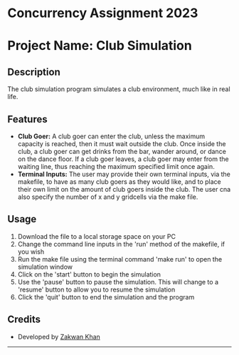 # Concurrency Assignment 2023
# Project Name: Club Simulation

## Description

The club simulation program simulates a club environment, much like in real life. 

## Features

- **Club Goer:** A club goer can enter the club, unless the maximum capacity is reached, then it must wait outside the club.
                 Once inside the club, a club goer can get drinks from the bar, wander around, or dance on the dance floor.
                 If a club goer leaves, a club goer may enter from the waiting line, thus reaching the maximum specified limit once again.
- **Terminal Inputs:** The user may provide their own terminal inputs, via the makefile, to have as many club goers as they would like, and to place their
                      own limit on the amount of club goers inside the club.
                      The user cna also specify the number of x and y gridcells via the make file.
  
## Usage

1. Download the file to a local storage space on your PC
2. Change the command line inputs in the 'run' method of the makefile, if you wish
3. Run the make file using the terminal command 'make run' to open the simulation window
4. Click on the 'start' button to begin the simulation
5. Use the 'pause' button to pause the simulation. This will change to a 'resume' button to allow you to resume the simulation
6. Click the 'quit' button to end the simulation and the program


## Credits

- Developed by [Zakwan Khan](https://github.com/SteveJava)

---
